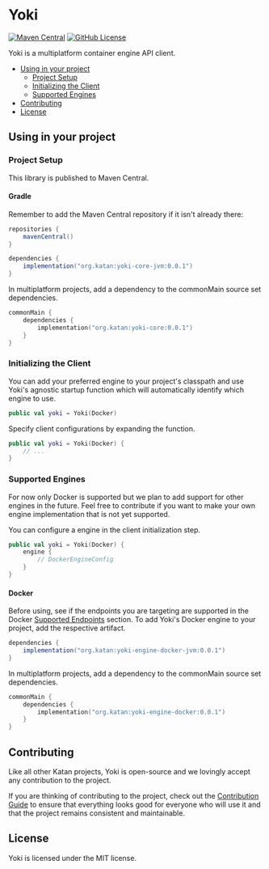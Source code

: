 # Yoki
[![Maven Central](https://img.shields.io/maven-central/v/org.katan/yoki)](https://mvnrepository.com/artifact/org.katan)
[![GitHub License](https://img.shields.io/github/license/KatanPanel/yoki)](https://github.com/KatanPanel/yoki/blob/main/LICENSE)

Yoki is a multiplatform container engine API client.

* [Using in your project](#using-in-your-project)
  * [Project Setup](#project-setup)
  * [Initializing the Client](#initializing-the-client)
  * [Supported Engines](#supported-engines)
* [Contributing](#contributing)
* [License](#license)

## Using in your project
### Project Setup
This library is published to Maven Central.

#### Gradle
Remember to add the Maven Central repository if it isn't already there:
```groovy
repositories {
    mavenCentral()
}

dependencies {
    implementation("org.katan:yoki-core-jvm:0.0.1")
}
```

In multiplatform projects, add a dependency to the commonMain source set dependencies.
```kotlin
commonMain {
    dependencies {
        implementation("org.katan:yoki-core:0.0.1")
    }
}
```

### Initializing the Client
You can add your preferred engine to your project's classpath and use Yoki's agnostic startup function which will automatically identify which engine to use.
```kotlin
public val yoki = Yoki(Docker)
```

Specify client configurations by expanding the function.
```kotlin
public val yoki = Yoki(Docker) {
    // ...
}
```

### Supported Engines
For now only Docker is supported but we plan to add support for other engines in the future.
Feel free to contribute if you want to make your own engine implementation that is not yet supported.

You can configure a engine in the client initialization step.
```kotlin
public val yoki = Yoki(Docker) {
    engine { 
        // DockerEngineConfig
    }
}
```

#### Docker
Before using, see if the endpoints you are targeting are supported in the Docker [Supported Endpoints](https://github.com/KatanPanel/yoki/blob/main/yoki-engine-docker/README.md) section.
To add Yoki's Docker engine to your project, add the respective artifact.

```groovy
dependencies {
    implementation("org.katan:yoki-engine-docker-jvm:0.0.1")
}
```

In multiplatform projects, add a dependency to the commonMain source set dependencies.
```kotlin
commonMain {
    dependencies {
        implementation("org.katan:yoki-engine-docker:0.0.1")
    }
}
```

## Contributing
Like all other Katan projects, Yoki is open-source and we lovingly accept any contribution to the project. 

If you are thinking of contributing to the project, check out the [Contribution Guide](https://github.com/KatanPanel/yoki/blob/main/CONTRIBUTING.md) to ensure that everything looks good for everyone who will use it and that the project remains consistent and maintainable.

## License
Yoki is licensed under the MIT license.
